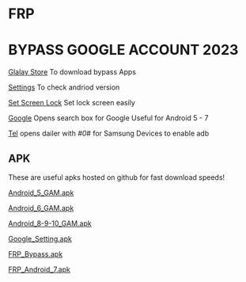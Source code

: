 # FRP
# BYPASS GOOGLE ACCOUNT 2023

[Glalay Store](intent://com.sec.android.app.samsungapps/#Intent;scheme=android-app;end) To download bypass Apps

[Settings](intent://com.android.settings/#Intent;scheme=android-app;end) To check andriod version

[Set Screen Lock](intent://com.google.android.gms/#Intent;scheme=promote_smartlock_scheme;end) Set lock screen easily

[Google](intent://com.google.android.googlequicksearchbox/#Intent;scheme=android-app;end)
Opens search box for Google Useful for Android 5 - 7

[Tel](tel:*#0*#/#Intent;scheme=android-app;end)
opens dailer with *#0*# for Samsung Devices to enable adb

## APK
These are useful apks hosted on github for fast download speeds!

[Android_5_GAM.apk](https://github.com/vnrom/bypass/raw/master/Android_5_GAM.apk)

[Android_6_GAM.apk](https://github)

[Android_8-9-10_GAM.apk](https://github.com/vnrom/bypass/raw)

[Google_Setting.apk](https://github.com/)

[FRP_Bypass.apk](https://github.com)

[FRP_Android_7.apk](https://github.com)
